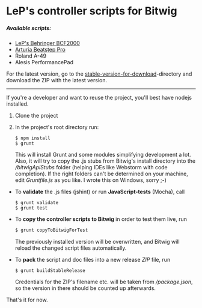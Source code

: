 # LeP's controller scripts for Bitwig
##### Available scripts:
* [LeP's Behringer BCF2000](./doc/Behringer%20BCF2000/)
* [Arturia Beatstep Pro](./doc/ArturiaBeatstepPro/)
* Roland A-49
* Alesis PerformancePad

For the latest version, go to the [stable-version-for-download](./stable-version-for-download/)-directory and download the ZIP with the latest  version.

---

If you're a developer and want to reuse the project, you'll best have nodejs installed.

1.  Clone the project
2.  In the project's root directory run:
    ```shell
    $ npm install
    $ grunt
    ``` 
    
    This will install Grunt and some modules simplifying development a lot.
    Also, it will try to copy the .js stubs from Bitwig's install directory into the */bitwigApiStubs* folder 
    (helping IDEs like Webstorm with code completion).
    If the right folders can't be determined on your machine, edit *Gruntfile.js* as you like. I wrote this on Windows, sorry ;-)
* To **validate** the .js files (jshint) or run **JavaScript-tests** (Mocha), call
   ```shell
   $ grunt validate
   $ grunt test
   ```
   
* To **copy the controller scripts to Bitwig** in order to test them live, run
   ```sh
   $ grunt copyToBitwigForTest
   ```
   
   The previously installed version will be overwritten, and Bitwig will reload the changed script files automatically.
* To **pack** the script and doc files into a new release *ZIP* file, run
   ```shell
   $ grunt buildStableRelease
   ```
   
   Credentials for the ZIP's filename etc. will be taken from */package.json*, so the version in there should be counted up afterwards.
   
That's it for now.
